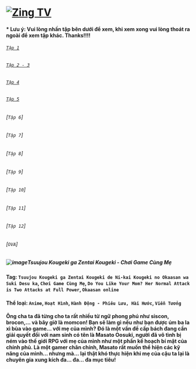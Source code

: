 # [![Zing TV](https://user-images.githubusercontent.com/75318518/141922817-7aaa752a-6880-4c79-87f1-5ad01bdda715.png)](https://admin1509.github.io/tv.zing.vn/)
#### * Lưu ý: Vui lòng nhấn tập bên dưới để xem, khi xem xong vui lòng thoát ra ngoài để xem tập khác. Thanks!!!!

###### [`Tập 1`](https://bitly.com/3Cmyoeu)
###### [`Tập 2 - 3`](https://bitly.com/3Flwe0U)
###### [`Tập 4`](https://bitly.com/3Cn4DKJ)
###### [`Tập 5`](https://bitly.com/3HjAGyO)
###### [`Tập 6`]
###### [`Tập 7`]
###### [`Tập 8`]
###### [`Tập 9`]
###### [`Tập 10`]
###### [`Tập 11`]
###### [`Tập 12`]
###### [`OVA`]

##### ![image](https://user-images.githubusercontent.com/75318518/141922087-36306ae6-4847-42fe-bbe0-a8bf4ad521b1.png)Tsuujou Kougeki ga Zentai Kougeki - Chơi Game Cùng Mẹ

#### Tag: `Tsuujou Kougeki ga Zentai Kougeki de Ni-kai Kougeki no Okaasan wa Suki Desu ka`, `Chơi Game Cùng Mẹ`, `Do You Like Your Mom? Her Normal Attack is Two Attacks at Full Power`, `Okaasan online`
#### Thể loại: `Anime`, `Hoạt Hình`, `Hành Động - Phiêu Lưu, Hài Hước`, `Viễn Tưởng`
#### Ông cha ta đã từng cho ta rất nhiều từ ngữ phong phú như siscon, brocon,... và bây giờ là momcon! Bạn sẽ làm gì nếu như bạn được úm ba la xì bùa vào game... với mẹ của mình? Đó là một vấn đề cấp bách đang cần giải quyết đối với nam sinh có tên là Masato Oosuki, người đã vô tình bị ném vào thế giới RPG với mẹ của mình như một phần kế hoạch bí mật của chính phủ. Là một gamer chân chính, Masato rất muốn thể hiện các kỹ năng của mình... nhưng mà... lại thật khó thực hiện khi mẹ của cậu ta lại là chuyên gia xung kích đa... đa... đa mục tiêu!
